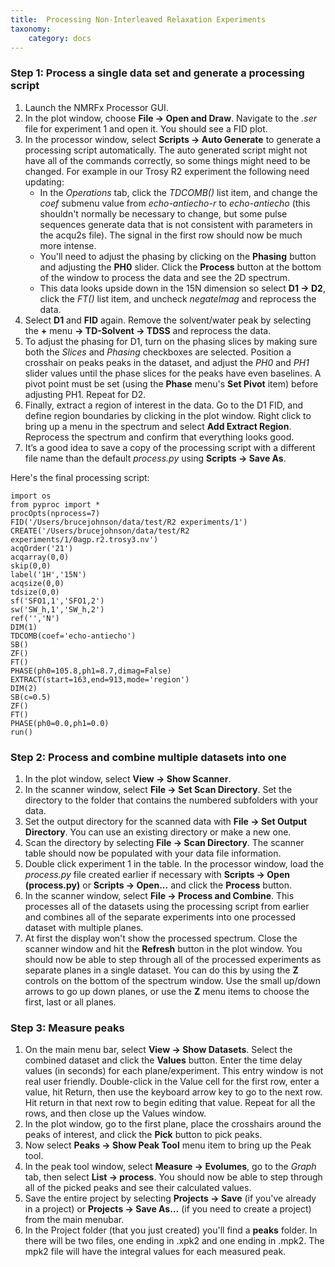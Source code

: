 ```yaml
---
title:  Processing Non-Interleaved Relaxation Experiments
taxonomy:
    category: docs
---
```


### Step 1: Process a single data set and generate a processing script

1. Launch the NMRFx Processor GUI.
2. In the plot window, choose **File → Open and Draw**. Navigate to the *.ser* file for experiment 1 and open it. You should see a FID plot.
3. In the processor window, select **Scripts → Auto Generate** to generate a processing script automatically. The auto generated script might not have all of the commands correctly, so some things might need to be changed.  For example in our Trosy R2 experiment the following need updating:
    - In the *Operations* tab, click the *TDCOMB()* list item, and change the *coef* submenu value from *echo-antiecho-r* to *echo-antiecho* (this shouldn't normally be necessary to change, but some pulse sequences generate data that is not consistent with parameters in the acqu2s file). The signal in the first row should now be much more intense.  
    - You'll need to adjust the phasing by clicking on the **Phasing** button and adjusting the **PH0** slider.  Click the **Process** button at the bottom of the window to process the data and see the 2D spectrum.
    - This data looks upside down in the 15N dimension so select **D1 → D2**, click the *FT()* list item, and uncheck *negateImag* and reprocess the data.
6. Select **D1** and **FID** again. Remove the solvent/water peak by selecting the **+** menu **→ TD-Solvent → TDSS** and reprocess the data.
7. To adjust the phasing for D1, turn on the phasing slices by making sure both the *Slices* and *Phasing* checkboxes are selected. Position a crosshair on peaks peaks in the dataset, and adjust the *PH0* and *PH1* slider values until the phase slices for the peaks have even baselines. A pivot point must be set (using the **Phase** menu's **Set Pivot** item) before adjusting PH1. Repeat for D2.
8. Finally, extract a region of interest in the data. Go to the D1 FID, and define region boundaries by clicking in the plot window. Right click to bring up a menu in the spectrum and select **Add Extract Region**.  Reprocess the spectrum and confirm that everything looks good.
9. It’s a good idea to save a copy of the processing script with a different file name than the default *process.py* using **Scripts → Save As**.

Here's the final processing script:

```
import os
from pyproc import *
procOpts(nprocess=7)
FID('/Users/brucejohnson/data/test/R2 experiments/1')
CREATE('/Users/brucejohnson/data/test/R2 experiments/1/0agp.r2.trosy3.nv')
acqOrder('21')
acqarray(0,0)
skip(0,0)
label('1H','15N')
acqsize(0,0)
tdsize(0,0)
sf('SFO1,1','SFO1,2')
sw('SW_h,1','SW_h,2')
ref('','N')
DIM(1)
TDCOMB(coef='echo-antiecho')
SB()
ZF()
FT()
PHASE(ph0=105.8,ph1=8.7,dimag=False)
EXTRACT(start=163,end=913,mode='region')
DIM(2)
SB(c=0.5)
ZF()
FT()
PHASE(ph0=0.0,ph1=0.0)
run()
```

### Step 2: Process and combine multiple datasets into one

1. In the plot window, select **View → Show Scanner**.
2. In the scanner window, select **File → Set Scan Directory**. Set the directory to the folder that contains the numbered subfolders with your data.
3. Set the output directory for the scanned data with **File → Set Output Directory**. You can use an existing directory or make a new one.
4. Scan the directory by selecting **File → Scan Directory**. The scanner table should now be populated with your data file information. 
5. Double click experiment 1 in the table. In the processor window, load the *process.py* file created earlier if necessary with **Scripts → Open (process.py)** or **Scripts → Open...** and click the **Process** button.
6. In the scanner window, select **File → Process and Combine**. This processes all of the datasets using the processing script from earlier and combines all of the separate experiments into one processed dataset with multiple planes.
7. At first the display won't show the processed spectrum.  Close the scanner window and hit the **Refresh** button in the plot window. You should now be able to step through all of the processed experiments as separate planes in a single dataset.  You can do this by using the **Z** controls on the bottom of the spectrum window.  Use the small up/down arrows to go up down planes, or use the **Z** menu items to choose the first, last or all planes. 

### Step 3: Measure peaks

1. On the main menu bar, select **View → Show Datasets**. Select the combined dataset and click the **Values** button. Enter the time delay values (in seconds) for each plane/experiment.  This entry window is not real user friendly.  Double-click in the Value cell for the first row, enter a value, hit Return, then use the keyboard arrow key to go to the next row.  Hit return in that next row to begin editing that value.  Repeat for all the rows, and then close up the Values window.
2. In the plot window, go to the first plane, place the crosshairs around the peaks of interest, and click the **Pick** button to pick peaks. 
3. Now select **Peaks → Show Peak Tool** menu item to bring up the Peak tool.
3. In the peak tool window, select **Measure → Evolumes**, go to the *Graph* tab, then select **List → process**. You should now be able to step through all of the picked peaks and see their calculated values. 
4. Save the entire project by selecting **Projects → Save** (if you've already in a project) or **Projects → Save As…** (if you need to create a project) from the main menubar.
5.  In the Project folder (that you just created) you'll find a **peaks** folder.  In there will be two files, one ending in .xpk2 and one ending in .mpk2.  The mpk2 file will have the integral values for each measured peak.

